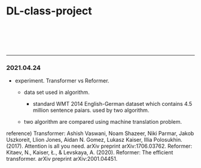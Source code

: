 # DL-class-project

<br/><br/><br/><br/>
* * *
### 2021.04.24
* experiment. Transformer vs Reformer.

  * data set used in algorithm.
    * standard WMT 2014 English-German dataset which contains 4.5 million sentence paiars. used by two algorithm.
  
  * two algorithm are compared using machine translation problem.
  


reference)
Transformer: Ashish Vaswani, Noam Shazeer, Niki Parmar, Jakob Uszkoreit, Llion Jones, Aidan N. Gomez, Lukasz Kaiser, Illia Polosukhin. (2017). Attention is all you need. arXiv preprint arXiv:1706.03762.
Reformer: Kitaev, N., Kaiser, Ł., & Levskaya, A. (2020). Reformer: The efficient transformer. arXiv preprint arXiv:2001.04451.
